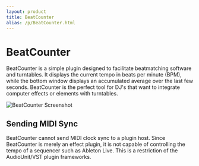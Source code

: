 ```yaml
---
layout: product
title: BeatCounter
alias: /p/BeatCounter.html
---
```


BeatCounter
===========
BeatCounter is a simple plugin designed to facilitate beatmatching software
and turntables. It displays the current tempo in beats per minute (BPM), while
the bottom window displays an accumulated average over the last few seconds.
BeatCounter is the perfect tool for DJ's that want to integrate computer
effects or elements with turntables.

![BeatCounter Screenshot](http://static.teragonaudio.com/ta_beatcounter.jpg)

Sending MIDI Sync
-----------------
BeatCounter cannot send MIDI clock sync to a plugin host. Since BeatCounter
is merely an effect plugin, it is not capable of controlling the tempo of a
sequencer such as Ableton Live. This is a restriction of the AudioUnit/VST
plugin frameworks.


